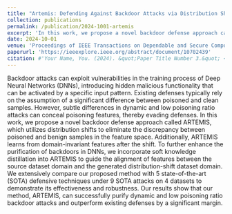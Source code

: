 ```yaml
---
title: "Artemis: Defending Against Backdoor Attacks via Distribution Shift"
collection: publications
permalink: /publication/2024-1001-artemis
excerpt: 'In this work, we propose a novel backdoor defense approach called ARTEMIS, which utilizes distribution shifts to eliminate the discrepancy between poisoned and benign samples in the feature space.'
date: 2024-10-01
venue: 'Proceedings of IEEE Transactions on Dependable and Secure Computing, Volume: 22, Issue: 2, March-April 2025'
paperurl: 'https://ieeexplore.ieee.org/abstract/document/10702439'
citation: #'Your Name, You. (2024). &quot;Paper Title Number 3.&quot; <i>GitHub Journal of Bugs</i>. 1(3).'
---
```


Backdoor attacks can exploit vulnerabilities in the training process of Deep Neural Networks (DNNs), introducing hidden malicious functionality that can be activated by a specific input pattern. Existing defenses typically rely on the assumption of a significant difference between poisoned and clean samples. However, subtle differences in dynamic and low poisoning ratio attacks can conceal poisoning features, thereby evading defenses.
In this work, we propose a novel backdoor defense approach called ARTEMIS, which utilizes distribution shifts to eliminate the discrepancy between poisoned and benign samples in the feature space. Additionally, ARTEMIS learns from domain-invariant features after the shift. To further enhance the purification of backdoors in DNNs, we incorporate soft knowledge distillation into ARTEMIS to guide the alignment of features between the source dataset domain and the generated distribution-shift dataset domain. We extensively compare our proposed method with 5 state-of-the-art (SOTA) defensive techniques under 9 SOTA attacks on 4 datasets to demonstrate its effectiveness and robustness. Our results show that our method, ARTEMIS, can successfully purify dynamic and low poisoning ratio backdoor attacks and outperform existing defenses by a significant margin. 
